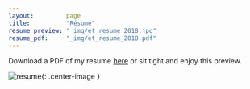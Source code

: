 ```yaml
---
layout:         page
title:          "Résumé"
resume_preview: "_img/et_resume_2018.jpg"
resume_pdf:     "_img/et_resume_2018.pdf"
---
```

Download a PDF of my resume <a href="{{site.url}}/{{page.resume_pdf}}">here</a>
or sit tight and enjoy this preview.

![resume]({{site.url}}/{{page.resume_preview}}){: .center-image }

